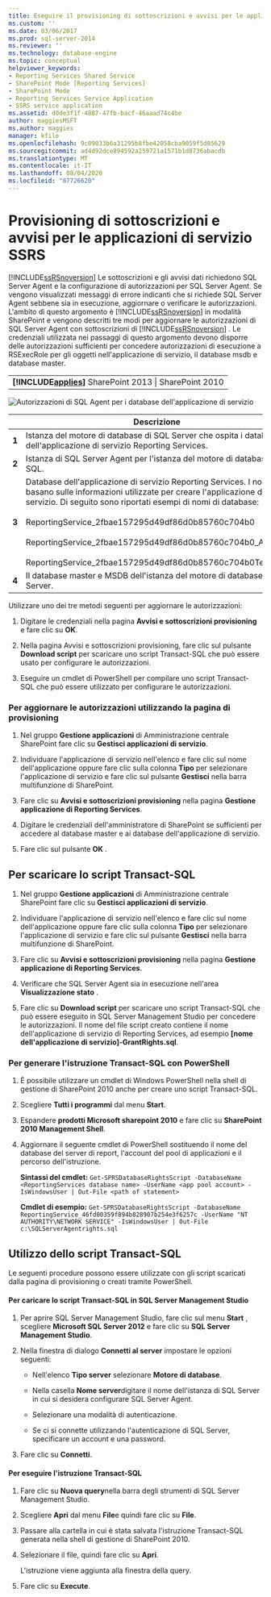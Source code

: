 ```yaml
---
title: Eseguire il provisioning di sottoscrizioni e avvisi per le applicazioni di servizio SSRS | Microsoft Docs
ms.custom: ''
ms.date: 03/06/2017
ms.prod: sql-server-2014
ms.reviewer: ''
ms.technology: database-engine
ms.topic: conceptual
helpviewer_keywords:
- Reporting Services Shared Service
- SharePoint Mode [Reporting Services]
- SharePoint Mode
- Reporting Services Service Application
- SSRS service application
ms.assetid: d0de3f1f-4887-47fb-bacf-46aaad74c4be
author: maggiesMSFT
ms.author: maggies
manager: kfile
ms.openlocfilehash: 9c09033b6a31295b8fbe42058cba9059f5d05629
ms.sourcegitcommit: ad4d92dce894592a259721a1571b1d8736abacdb
ms.translationtype: MT
ms.contentlocale: it-IT
ms.lasthandoff: 08/04/2020
ms.locfileid: "87726620"
---
```

# <a name="provision-subscriptions-and-alerts-for-ssrs-service-applications"></a>Provisioning di sottoscrizioni e avvisi per le applicazioni di servizio SSRS
  [!INCLUDE[ssRSnoversion](../../includes/ssrsnoversion-md.md)] Le sottoscrizioni e gli avvisi dati richiedono SQL Server Agent e la configurazione di autorizzazioni per SQL Server Agent. Se vengono visualizzati messaggi di errore indicanti che si richiede SQL Server Agent sebbene sia in esecuzione, aggiornare o verificare le autorizzazioni. L'ambito di questo argomento è [!INCLUDE[ssRSnoversion](../../includes/ssrsnoversion-md.md)] in modalità SharePoint e vengono descritti tre modi per aggiornare le autorizzazioni di SQL Server Agent con sottoscrizioni di [!INCLUDE[ssRSnoversion](../../includes/ssrsnoversion-md.md)] . Le credenziali utilizzata nei passaggi di questo argomento devono disporre delle autorizzazioni sufficienti per concedere autorizzazioni di esecuzione a RSExecRole per gli oggetti nell'applicazione di servizio, il database msdb e database master.

||
|-|
|**[!INCLUDE[applies](../../includes/applies-md.md)]** SharePoint 2013 &#124; SharePoint 2010|

 ![Autorizzazioni di SQL Agent per i database dell'applicazione di servizio](../../../2014/sql-server/install/media/rs-provisionsqlagent.gif "Autorizzazioni di SQL Agent per i database dell'applicazione di servizio")

||Descrizione|
|------|-----------------|
|**1**|Istanza del motore di database di SQL Server che ospita i database dell'applicazione di servizio Reporting Services.|
|**2**|Istanza di SQL Server Agent per l'istanza del motore di database SQL.|
|**3**|Database dell'applicazione di servizio Reporting Services. I nomi si basano sulle informazioni utilizzate per creare l'applicazione di servizio. Di seguito sono riportati esempi di nomi di database:<br /><br /> ReportingService_2fbae157295d49df86d0b85760c704b0<br /><br /> ReportingService_2fbae157295d49df86d0b85760c704b0_Alerting<br /><br /> ReportingService_2fbae157295d49df86d0b85760c704b0TempDB|
|**4**|Il database master e MSDB dell'istanza del motore di database SQL Server.|

 Utilizzare uno dei tre metodi seguenti per aggiornare le autorizzazioni:

1.  Digitare le credenziali nella pagina **Avvisi e sottoscrizioni provisioning** e fare clic su **OK**.

2.  Nella pagina Avvisi e sottoscrizioni provisioning, fare clic sul pulsante **Download script** per scaricare uno script Transact-SQL che può essere usato per configurare le autorizzazioni.

3.  Eseguire un cmdlet di PowerShell per compilare uno script Transact-SQL che può essere utilizzato per configurare le autorizzazioni.

### <a name="to-update-permissions-using-the-provision-page"></a>Per aggiornare le autorizzazioni utilizzando la pagina di provisioning

1.  Nel gruppo **Gestione applicazioni** di Amministrazione centrale SharePoint fare clic su **Gestisci applicazioni di servizio**.

2.  Individuare l'applicazione di servizio nell'elenco e fare clic sul nome dell'applicazione oppure fare clic sulla colonna **Tipo** per selezionare l'applicazione di servizio e fare clic sul pulsante **Gestisci** nella barra multifunzione di SharePoint.

3.  Fare clic su **Avvisi e sottoscrizioni provisioning** nella pagina **Gestione applicazione di Reporting Services**.

4.  Digitare le credenziali dell'amministratore di SharePoint se sufficienti per accedere al database master e ai database dell'applicazione di servizio.

5.  Fare clic sul pulsante **OK** .

##  <a name="to-download-the-transact-sql-script"></a><a name="bkmk_download"></a> Per scaricare lo script Transact-SQL

1.  Nel gruppo **Gestione applicazioni** di Amministrazione centrale SharePoint fare clic su **Gestisci applicazioni di servizio**.

2.  Individuare l'applicazione di servizio nell'elenco e fare clic sul nome dell'applicazione oppure fare clic sulla colonna **Tipo** per selezionare l'applicazione di servizio e fare clic sul pulsante **Gestisci** nella barra multifunzione di SharePoint.

3.  Fare clic su **Avvisi e sottoscrizioni provisioning** nella pagina **Gestione applicazione di Reporting Services**.

4.  Verificare che SQL Server Agent sia in esecuzione nell'area **Visualizzazione stato** .

5.  Fare clic su **Download script** per scaricare uno script Transact-SQL che può essere eseguito in SQL Server Management Studio per concedere le autorizzazioni. Il nome del file script creato contiene il nome dell'applicazione di servizio di Reporting Services, ad esempio **[nome dell'applicazione di servizio]-GrantRights.sql**.

### <a name="to-generate-the-transact-sql-statement-with-powershell"></a>Per generare l'istruzione Transact-SQL con PowerShell

1.  È possibile utilizzare un cmdlet di Windows PowerShell nella shell di gestione di SharePoint 2010 anche per creare uno script Transact-SQL.

2.  Scegliere **Tutti i programmi** dal menu **Start**.

3.  Espandere **prodotti Microsoft sharepoint 2010** e fare clic su **SharePoint 2010 Management Shell**.

4.  Aggiornare il seguente cmdlet di PowerShell sostituendo il nome del database del server di report, l'account del pool di applicazioni e il percorso dell'istruzione.

     **Sintassi del cmdlet:** `Get-SPRSDatabaseRightsScript -DatabaseName <ReportingServices database name> -UserName <app pool account> -IsWindowsUser | Out-File <path of statement>`

     **Cmdlet di esempio:** `Get-SPRSDatabaseRightsScript -DatabaseName ReportingService_46fd00359f894b828907b254e3f6257c -UserName "NT AUTHORITY\NETWORK SERVICE" -IsWindowsUser | Out-File c:\SQLServerAgentrights.sql`

## <a name="using-the-transact-sql-script"></a>Utilizzo dello script Transact-SQL
 Le seguenti procedure possono essere utilizzate con gli script scaricati dalla pagina di provisioning o creati tramite PowerShell.

#### <a name="to-load-the-transact-sql-script-in-sql-server-management-studio"></a>Per caricare lo script Transact-SQL in SQL Server Management Studio

1.  Per aprire SQL Server Management Studio, fare clic sul menu **Start** , scegliere **Microsoft SQL Server 2012** e fare clic su **SQL Server Management Studio**.

2.  Nella finestra di dialogo **Connetti al server** impostare le opzioni seguenti:

    -   Nell'elenco **Tipo server** selezionare **Motore di database**.

    -   Nella casella **Nome server**digitare il nome dell'istanza di SQL Server in cui si desidera configurare SQL Server Agent.

    -   Selezionare una modalità di autenticazione.

    -   Se ci si connette utilizzando l'autenticazione di SQL Server, specificare un account e una password.

3.  Fare clic su **Connetti**.

#### <a name="to-run-the-transact-sql-statement"></a>Per eseguire l'istruzione Transact-SQL

1.  Fare clic su **Nuova query**nella barra degli strumenti di SQL Server Management Studio.

2.  Scegliere **Apri** dal menu **File**e quindi fare clic su **File**.

3.  Passare alla cartella in cui è stata salvata l'istruzione Transact-SQL generata nella shell di gestione di SharePoint 2010.

4.  Selezionare il file, quindi fare clic su **Apri**.

     L'istruzione viene aggiunta alla finestra della query.

5.  Fare clic su **Execute**.


